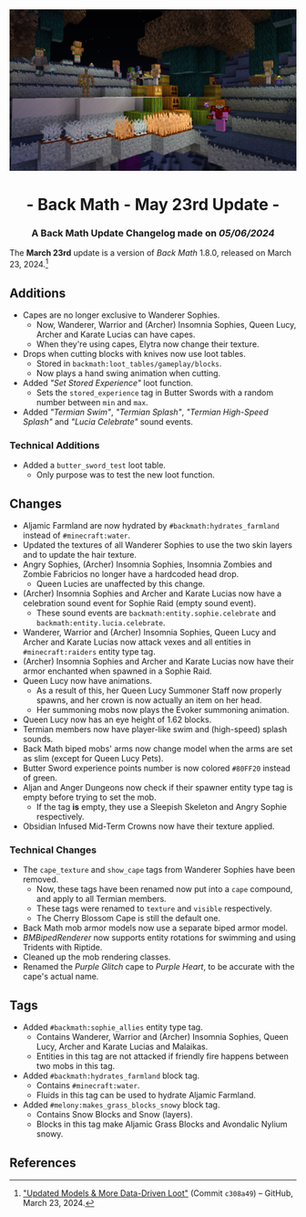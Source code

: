 <div style="text-align: center;"> <img src=ChangelogPhoto.png width="1500"> </div>

# <div style="text-align: center;">- Back Math - May 23rd Update -</div>
### <div style="text-align: center;">A Back Math Update Changelog made on *05/06/2024*</div>

The **March 23rd** update is a version of *Back Math* 1.8.0, released on March 23, 2024.[^1]

## Additions
- Capes are no longer exclusive to Wanderer Sophies.
  - Now, Wanderer, Warrior and (Archer) Insomnia Sophies, Queen Lucy, Archer and Karate Lucias can have capes.
  - When they're using capes, Elytra now change their texture.
- Drops when cutting blocks with knives now use loot tables.
  - Stored in `backmath:loot_tables/gameplay/blocks`.
  - Now plays a hand swing animation when cutting.
- Added *"Set Stored Experience"* loot function.
  - Sets the `stored_experience` tag in Butter Swords with a random number between `min` and `max`.
- Added *"Termian Swim"*, *"Termian Splash"*, *"Termian High-Speed Splash"* and *"Lucia Celebrate"* sound events.

### Technical Additions
- Added a `butter_sword_test` loot table.
  - Only purpose was to test the new loot function.

## Changes
- Aljamic Farmland are now hydrated by `#backmath:hydrates_farmland` instead of `#minecraft:water`.
- Updated the textures of all Wanderer Sophies to use the two skin layers and to update the hair texture.
- Angry Sophies, (Archer) Insomnia Sophies, Insomnia Zombies and Zombie Fabricios no longer have a hardcoded head drop.
  - Queen Lucies are unaffected by this change.
- (Archer) Insomnia Sophies and Archer and Karate Lucias now have a celebration sound event for Sophie Raid (empty sound event).
  - These sound events are `backmath:entity.sophie.celebrate` and `backmath:entity.lucia.celebrate`.
- Wanderer, Warrior and (Archer) Insomnia Sophies, Queen Lucy and Archer and Karate Lucias now attack vexes and all entities in `#minecraft:raiders` entity type tag.
- (Archer) Insomnia Sophies and Archer and Karate Lucias now have their armor enchanted when spawned in a Sophie Raid.
- Queen Lucy now have animations.
  - As a result of this, her Queen Lucy Summoner Staff now properly spawns, and her crown is now actually an item on her head.
  - Her summoning mobs now plays the Evoker summoning animation.
- Queen Lucy now has an eye height of 1.62 blocks.
- Termian members now have player-like swim and (high-speed) splash sounds.
- Back Math biped mobs' arms now change model when the arms are set as slim (except for Queen Lucy Pets).
- Butter Sword experience points number is now colored `#80FF20` instead of green.
- Aljan and Anger Dungeons now check if their spawner entity type tag is empty before trying to set the mob.
  - If the tag **is** empty, they use a Sleepish Skeleton and Angry Sophie respectively.
- Obsidian Infused Mid-Term Crowns now have their texture applied.

### Technical Changes
- The `cape_texture` and `show_cape` tags from Wanderer Sophies have been removed.
  - Now, these tags have been renamed now put into a `cape` compound, and apply to all Termian members.
  - These tags were renamed to `texture` and `visible` respectively.
  - The Cherry Blossom Cape is still the default one.
- Back Math mob armor models now use a separate biped armor model.
- *BMBipedRenderer* now supports entity rotations for swimming and using Tridents with Riptide.
- Cleaned up the mob rendering classes.
- Renamed the *Purple Glitch* cape to *Purple Heart*, to be accurate with the cape's actual name.

## Tags
- Added `#backmath:sophie_allies` entity type tag.
  - Contains Wanderer, Warrior and (Archer) Insomnia Sophies, Queen Lucy, Archer and Karate Lucias and Malaikas.
  - Entities in this tag are not attacked if friendly fire happens between two mobs in this tag.
- Added `#backmath:hydrates_farmland` block tag.
  - Contains `#minecraft:water`.
  - Fluids in this tag can be used to hydrate Aljamic Farmland.
- Added `#melony:makes_grass_blocks_snowy` block tag.
  - Contains Snow Blocks and Snow (layers).
  - Blocks in this tag make Aljamic Grass Blocks and Avondalic Nylium snowy.

## References
[^1]: ["Updated Models & More Data-Driven Loot"](https://github.com/isabellawoods/Back-Math/commit/c308a4926320bd6db9aa671d3ced08581aa58bd0) (Commit `c308a49`) – GitHub, March 23, 2024.